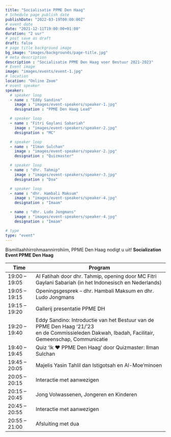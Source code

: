 ```yaml
---
title: "Socialisatie PPME Den Haag"
# Schedule page publish date
publishDate: "2022-03-19T00:00:00Z"
# event date
date: "2021-12-11T19:00:00+01:00"
duration: "2 uur"
# post save as draft
draft: false
# page title background image
bg_image: "images/backgrounds/page-title.jpg"
# meta description
description : "Socialisatie PPME Den Haag voor Bestuur 2021-2023"
# Event image
image: "images/events/event-1.jpg"
# location
location: "Online Zoom"
# event speaker
speaker:
  # speaker loop
  - name : "Eddy Sandino"
    image : "images/event-speakers/speaker-1.jpg"
    designation : "PPME Den Haag Lead"

  # speaker loop
  - name : "Fitri Gaylani Sabariah"
    image : "images/event-speakers/speaker-2.jpg"
    designation : "MC"

  # speaker loop
  - name : "Ilman Sulchan"
    image : "images/event-speakers/speaker-2.jpg"
    designation : "Quizmaster"

  # speaker loop
  - name : "dhr. Tahmip"
    image : "images/event-speakers/speaker-3.jpg"
    designation : "Doa"

  # speaker loop
  - name : "dhr. Hambali Maksum"
    image : "images/event-speakers/speaker-4.jpg"
    designation : "Imaam"

  - name : "dhr. Ludo Jongmans"
    image : "images/event-speakers/speaker-4.jpg"
    designation : "Imaam"

# type
type: "event"
---
```


Bismillaahhirrohmaannirrohiim, PPME Den Haag nodigt u uit!  **Socialization Event PPME Den Haag**

| Time          | Program  |
|---------------|----------|
| 19:00 – 19:05 | Al Fatihah door dhr. Tahmip, opening door MC Fitri Gaylani Sabariah (in het Indonesisch en Nederlands) |
| 19:05 – 19:15 | Openingsgesprek – dhr. Hambali Maksum en dhr. Ludo Jongmans |
| 19:15 – 19:20 | Gallerij presentatie PPME DH |
| 19:20 – 19:40 | Eddy Sandino: Introductie van het Bestuur van de PPME Den Haag ‘21/’23 <br/> en de Commissieleden Dakwah, Ibadah, Facilitair, Gemeenschap, Communicatie |
| 19:40 – 19:45 | Quiz ‘Ik ❤️ PPME Den Haag’ door Quizmaster: Ilman Sulchan |
| 19:45 – 20:05 | Majelis Yasin Tahlil dan Istigotsah en Al-Moe’minoen |
| 20:05 – 20:15 | Interactie met aanwezigen |
| 20:15 – 20:45 | Jong Volwassenen, Jongeren en Kinderen |
| 20:45 – 20:55 | Interactie met aanwezigen |
| 20:55 – 21:00 | Afsluiting met dua |
